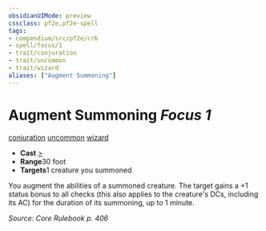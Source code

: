 ```yaml
---
obsidianUIMode: preview
cssclass: pf2e,pf2e-spell
tags:
- compendium/src/pf2e/crb
- spell/focus/1
- trait/conjuration
- trait/uncommon
- trait/wizard
aliases: ["Augment Summoning"]
---
```

# Augment Summoning *Focus 1*   
[conjuration](/rules/traits/conjuration.md)  [uncommon](/rules/traits/uncommon.md)  [wizard](/rules/traits/wizard.md)  

- **Cast** [>](/rules/core-rulebook/chapter-9-playing-the-game.md#Actions "Single Action") 
- **Range**30 foot
- **Targets**1 creature you summoned

You augment the abilities of a summoned creature. The target gains a +1 status bonus to all checks (this also applies to the creature's DCs, including its AC) for the duration of its summoning, up to 1 minute.

*Source: Core Rulebook p. 406*